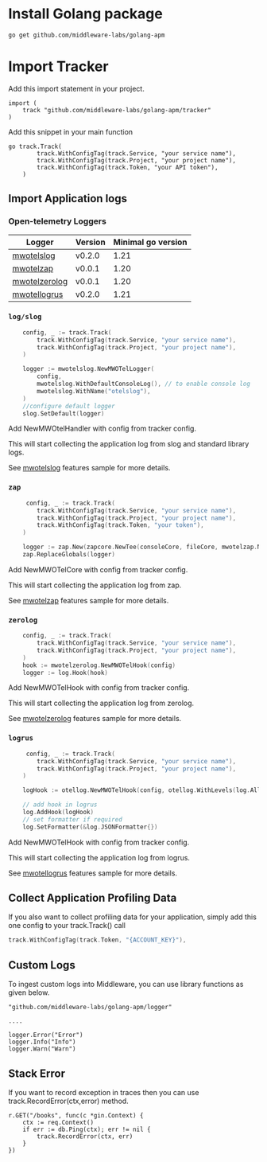 # Install Golang package

```
go get github.com/middleware-labs/golang-apm
```

# Import Tracker

Add this import statement in your project.

```
import (
    track "github.com/middleware-labs/golang-apm/tracker"
)
```

Add this snippet in your main function

```
go track.Track(
		track.WithConfigTag(track.Service, "your service name"),
		track.WithConfigTag(track.Project, "your project name"),
		track.WithConfigTag(track.Token, "your API token"),
	)
```
## Import Application logs

### Open-telemetry Loggers

| Logger                         | Version | Minimal go version |
|--------------------------------|---------|--------------------|
| [mwotelslog](https://github.com/open-telemetry/opentelemetry-go-contrib/tree/main/bridges/otelslog)       | v0.2.0  | 1.21               |
| [mwotelzap](https://github.com/open-telemetry/opentelemetry-go-contrib/tree/main/bridges/otelzap)         | v0.0.1  | 1.20               |
| [mwotelzerolog](mwotelzerolog) | v0.0.1  | 1.20               |
| [mwotellogrus](https://github.com/open-telemetry/opentelemetry-go-contrib/tree/main/bridges/otellogrus)   | v0.2.0  | 1.21               |

### `log/slog`
```go
    config, _ := track.Track(
		track.WithConfigTag(track.Service, "your service name"),
		track.WithConfigTag(track.Project, "your project name"),
	)

	logger := mwotelslog.NewMWOTelLogger(
		config,
		mwotelslog.WithDefaultConsoleLog(), // to enable console log
		mwotelslog.WithName("otelslog"),
	)
	//configure default logger
	slog.SetDefault(logger)
```
Add NewMWOtelHandler with config from tracker config. 

This will start collecting the application log from slog and standard library logs.

See [mwotelslog](https://github.com/middleware-labs/demo-apm/tree/master/golang/features) features sample for more details.

### `zap`
```go
     config, _ := track.Track(
		track.WithConfigTag(track.Service, "your service name"),
		track.WithConfigTag(track.Project, "your project name"),
		track.WithConfigTag(track.Token, "your token"),
	)

	logger := zap.New(zapcore.NewTee(consoleCore, fileCore, mwotelzap.NewMWOTelCore(config, mwotelzap.WithName("otelzaplog"))))
	zap.ReplaceGlobals(logger)
```
Add NewMWOTelCore with config from tracker config. 

This will start collecting the application log from zap.

See [mwotelzap](https://github.com/middleware-labs/demo-apm/tree/master/golang/features)  features sample for more details.

### `zerolog`
```go
    config, _ := track.Track(
		track.WithConfigTag(track.Service, "your service name"),
		track.WithConfigTag(track.Project, "your project name"),
	)
	hook := mwotelzerolog.NewMWOTelHook(config)
	logger := log.Hook(hook)
```
Add NewMWOTelHook with config from tracker config. 

This will start collecting the application log from zerolog.

See [mwotelzerolog](https://github.com/middleware-labs/demo-apm/tree/master/golang/features) features sample for more details.

### `logrus`
```go
     config, _ := track.Track(
		track.WithConfigTag(track.Service, "your service name"),
		track.WithConfigTag(track.Project, "your project name"),
	)

	logHook := otellog.NewMWOTelHook(config, otellog.WithLevels(log.AllLevels), otellog.WithName("otellogrus"))

	// add hook in logrus
	log.AddHook(logHook)
	// set formatter if required
	log.SetFormatter(&log.JSONFormatter{})
```
Add NewMWOTelHook with config from tracker config. 

This will start collecting the application log from logrus.

See [mwotellogrus](https://github.com/middleware-labs/demo-apm/tree/master/golang/features) features sample for more details.

## Collect Application Profiling Data

If you also want to collect profiling data for your application,
simply add this one config to your track.Track() call

```go
track.WithConfigTag(track.Token, "{ACCOUNT_KEY}"),
```

## Custom Logs

To ingest custom logs into Middleware, you can use library functions as given below.

```
"github.com/middleware-labs/golang-apm/logger"

....

logger.Error("Error")
logger.Info("Info")
logger.Warn("Warn")

```

## Stack Error

If you want to record exception in traces then you can use track.RecordError(ctx,error) method.

```
r.GET("/books", func(c *gin.Context) {
    ctx := req.Context()
    if err := db.Ping(ctx); err != nil {
        track.RecordError(ctx, err)
    }
})
```


